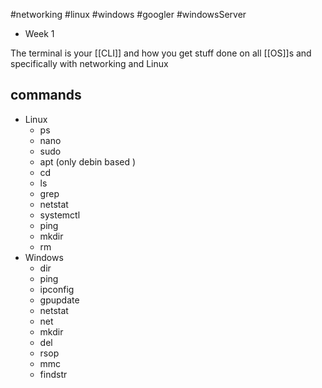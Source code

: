 #networking #linux #windows #googler #windowsServer
- Week 1


The terminal is your [[CLI]] and how you get stuff done on all [[OS]]s and specifically with networking and Linux 



## commands
- Linux
	- ps
	- nano
	- sudo
	- apt (only debin based )
	- cd
	- ls
	- grep
	- netstat
	- systemctl
	- ping
	- mkdir
	- rm
- Windows
	- dir
	- ping
	- ipconfig
	- gpupdate 
	- netstat
	- net
	- mkdir
	- del
	- rsop
	- mmc
	- findstr